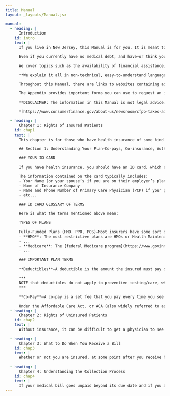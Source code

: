 ```yaml
---
title: Manual
layout: _layouts/Manual.jsx

manual:
  - heading: |
      Introduction
    id: intro
    text: |
      If you live in New Jersey, this Manual is for you. It is meant to help you and other New Jersey consumers, whether insured or uninsured, understand what your rights are when it comes to the cost of medical care and the burden of medical debt—to keep you from incurring medical debt in the first place, or help you reduce the amount of it, and to provide advice on how to deal with medical debt collectors and what to do if you are sued over a medical debt.

      Even if you currently have no medical debt, and have—or think you have—good health insurance, all it takes is for you or a member of your immediate family to come down with a serious illness or chronic medical condition or be injured in an accident and you might find yourself joining the ranks of the estimated 100 million Americans who owe more than $220 billion in medical debt.* In New Jersey, there are 1.5 million residents struggling with medical debt.

      We cover topics such as the availability of financial assistance, out-of-network charges (which can lead to surprise medical bills), how to negotiate a payment plan, a new state law that prohibits the reporting of medical debt to the credit reporting bureaus, and what you can do if a medical debt is reported in violation of the law. We even explain the basics of how to read your health insurance card so that you can better understand your coverage, how to properly read a medical bill and when your insurer denies coverage or otherwise fails to pay the appropriate benefits under your policy, how to appeal that denial. And we discuss why you might be better off not using your credit card to pay for medical debt and why you also need to be careful about using medical credit cards like CareCredit or other specialized medical credit cards.  

      **We explain it all in non-technical, easy-to-understand language.**

      Throughout this Manual, there are links to websites containing additional information or forms which those who use this Manual online or in some other digital form can click on for ready access. For those, who print out the Manual on paper and cannot make use of the hyperlinks, we have provided the URLs (Internet addresses) in Endnotes at the end of each chapter.

      The Appendix provides important forms you can use to request an itemized bill, dispute charges with a medical debt collector and respond to a legal case filed against you in court for medical debt. It contains a list of Federally Qualified Health Care Centers in New Jersey, which provide care to everyone, regardless of ability to pay. If you are uninsured, fees are charged on a sliding scale based on your income. There is also information about how to find a lawyer if you need one, and possibly free legal services if you meet the financial criteria.

      **DISCLAIMER: The information in this Manual is not legal advice. It is a source of information to help New Jerseyans deal with medical debt. For legal advice, consult an attorney.**

      *[https://www.consumerfinance.gov/about-us/newsroom/cfpb-takes-aim-at-double-billing-and-inflated-charges-in-medical-debt-collection/](https://www.consumerfinance.gov/about-us/newsroom/cfpb-takes-aim-at-double-billing-and-inflated-charges-in-medical-debt-collection/)

  - heading: |
      Chapter 1: Rights of Insured Patients
    id: chap1
    text: |
      This chapter is for those who have health insurance of some kind – private insurance through your job or an individual policy bought on an insurance exchange, or through some public program like NJ FamilyCare, Medicaid or Medicare. Any kind of insurance is better than none, but policies differ not just in the monthly premiums you pay but also in: what benefits they provide and the scope of coverage, including the size of deductibles and co-pays; on pre-approval requirements; which providers are in or out of network; and what drugs are covered.

      ## Section 1: Understanding Your Plan—Co-pays, Co-insurance, Authorization, Appealing Denial of Benefits or Coverage

      ### YOUR ID CARD

      If you have health insurance, you should have an ID card, which contains important information about your plan. This section will help you understand what the card says and what it means or coverage under your plan.

      The information contained on the card typically includes: 
      - Your Name (or your spouse’s if you are on their employer’s plan and will likely also have the name of that employer)
      - Name of Insurance Company
      - Name and Phone Number of Primary Care Physician (PCP) if your plan requires you to have one.
      - etc...

      ### ID CARD GLOSSARY OF TERMS

      Here is what the terms mentioned above mean:

      TYPES OF PLANS

      Fully-Funded Plans (HMO. PPO, POS)—Most insurers have some sort of limitation on the health care providers you can see and still obtain insurance benefits.
      - **HMO**: The most restrictive plans are HMOs or Health Maintenance Organizations where, other than in an emergency, there is generally no coverage if you see a doctor who is outside of the insurance company’s network or not part of the HMO. You will probably have to pay the charge in full for such providers.
      - ...
      - **Medicare**: The [federal Medicare program](https://www.govinfo.gov/content/pkg/USCODE-2011-title42/html/USCODE-2011-title42-chap7-subchapXVIII.htm), which covers people who are 65 or older or who have certain disabilities or conditions.
      - ...

      ### IMPORTANT PLAN TERMS

      **Deductibles**—A deductible is the amount the insured must pay out of pocket before the insurer is required to pay anything and it resets annually so you have to meet it again each year. There are too main types of deductibles—for in-network and for out-of- network care, usually with a separate deductible for each person covered by the plan and for a family plan, a deductible that applies to the entire family. If the deductible has not been satisfied and you incur medical charges, you have to pay the entire amount of the charge until the deductible for that year is reached (although you still get the benefit of any reduced charge that the insurance company has negotiated with the health provider for that particular type of service). Even when you have fully satisfied the in-network deductible, if you incur charges for care from an out-of-network provider, you must satisfy the out-of-network deductible separately. That is a good reason to stay in-network on top of the fact that even after the deductible is met and coverage kicks in, your insurer might cover a lower percentage of out-of-network costs—maybe 60 or 70% rather than 90%, for example.

      ***
      NOTE that deductibles do not apply to preventive testing/care, which are always covered in full, although you might be required to utilize in-network providers testing facilities or laboratories.
      ***

      **Co-Pay**—A co-pay is a set fee that you pay every time you see a doctor or other health provider or pick up a prescription. It can vary with the type of health care or the type of prescription, ranging from as low as $0 to $50 or more for a regular office visit, but usually higher for a specialist and it tends to be higher still, as much as $100 or more, for an emergency room visit. Your ID card might also specify a co-pay for Urgent Care visits, which are increasingly replacing Emergency Room visits for times when medical care is needed right away for injuries or illnesses that are not serious enough to warrant a visit to the E.R. 

      Under the Affordable Care Act, or ACA (also widely referred to as “Obamacare”), which became law in 2010, no co-pay whatsoever can be charged for certain types of preventive care, including vaccinations, mammograms and colonoscopies. A major caveat is that if the test is not just being done as part of regular, periodic screening, but to diagnose a suspected illness or condition, perhaps because of symptoms that are present, the testing is no longer deemed preventive and the usual deductibles and co-pays apply.
  - heading: |
      Chapter 2: Rights of Uninsured Patients
    id: chap2
    text: |
      Without insurance, it can be difficult to get a physician to see or treat you, unless you seek services at the emergency room of an acute care hospital, where they are obligated by law to provide care. If you do not have health insurance, there are options available to you in New Jersey, where you may be able to receive affordable or even free health care as a “self-pay” patient.  Below, we will discuss options available to you.

  - heading: |
      Chapter 3: What to Do When You Receive a Bill
    id: chap3
    text: |
      Whether or not you are insured, at some point after you receive health care services that are not fully covered by insurance or by Charity Care, you will receive a bill from the provider or providers involved in your treatment. Read below to learn how to read that bill, how to figure out if it is correct – both with regard to what it is charging you for and how much -- and, once you know how much you really owe, how to work out a payment plan with the provider so that you can pay the bill.  We will also suggest how to proceed if you cannot agree with the provider on the amount you owe, or if you disagree with a decision by your insurance company to deny coverage or erroneously treat the bill as out-of-network.  

  - heading: |
      Chapter 4: Understanding the Collection Process
    id: chap4
    text: |
      If your medical bill goes unpaid beyond its due date and if you are unable to negotiate a reasonable payment plan or you are challenging the accuracy of a medical bill, contesting the denial of benefits or the level of benefits paid by your insurance company, or simply can’t afford to pay the bill, the provider might send the bill to a collection agent, or sell your debt to a debt collection company which will try to get you to pay and sue you if you are not able to do so. Here is what you should know going forward.
---
```

